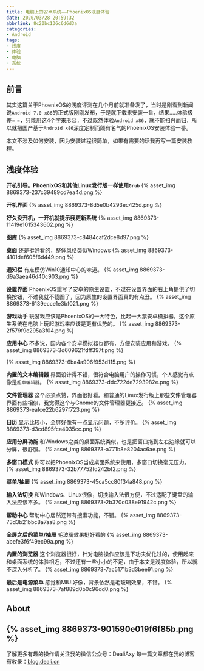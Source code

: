 ```yaml
---
title: 电脑上的安卓系统——PhoenixOS浅度体验
date: 2020/03/28 20:59:32
abbrlink: 8c20bc136c6d6d3a
categories:
- Android
tags:
- 浅度
- 体验
- 电脑
- 系统
---
```

## 前言
其实这篇关于PhoenixOS的浅度评测在几个月前就准备发了，当时是刚看到新闻说`Android 7.0 x86`的正式版刚刚发布，于是就下载来安装一番，结果.....体验极差= =，只能用这4个字来形容，不过既然体验`Android x86`，就不能扫兴而归，所以就把国产基于`Android x86`深度定制而颇有名气的PhoenixOS安装体验一番。

本文不涉及如何安装，因为安装过程很简单，如果有需要的话我再写一篇安装教程。

## 浅度体验
**开机引导。PhoenixOS和其他Linux发行版一样使用`Grub`**
{% asset_img 8869373-237c39489cd7ea4d.png %}

**开机界面**
{% asset_img 8869373-8d5e0b4293ec425d.png %}

**好久没开机，一开机就提示我更新系统**
{% asset_img 8869373-11419e1015343602.png %}

**图库**
{% asset_img 8869373-c8484caf2dce8d97.png %}

**桌面**
还是挺好看的，整体风格类似Windows
{% asset_img 8869373-4101def605f6d449.png %}

**通知栏**
有点模仿Win10通知中心的味道。
{% asset_img 8869373-d9a3aea46d40c903.png %}

**设置界面**
PhoenixOS重写了安卓的原生设置，不过在设置界面的右上角提供了切换按钮，不过我就不截图了，因为原生的设置界面真的有点丑。
{% asset_img 8869373-6139ecce1e3bf021.png %}

**游戏助手**
玩游戏应该是PhoenixOS的一大特色，比起一大票安卓模拟器，这个原生系统在电脑上玩起游戏来应该是更有优势的。
{% asset_img 8869373-2f579f9c295a3f04.png %}

**应用中心**
不多说，国内各个安卓模拟器也都有，方便安装应用和游戏。
{% asset_img 8869373-3d609621fdff397f.png %}

{% asset_img 8869373-6ba4a906f953d115.png %}

**内置的文本编辑器**
界面设计得不错，很符合电脑用户的操作习惯，个人感觉有点像是`超卓编辑器`。
{% asset_img 8869373-ddc722de7293982e.png %}

**文件管理器**
这个必须点赞，界面很好看。和普通的Linux发行版上那些文件管理器界面有些相似，我觉得这个与Gnome的文件管理器更接近。
{% asset_img 8869373-eafce22b6297f723.png %}

**日历**
显示比较小，全屏好像有一点显示问题，不多评价。
{% asset_img 8869373-d3cd895fca4035cc.png %}

**应用分屏功能**
和Windows之类的桌面系统类似，也是把窗口拖到左右边缘就可以分屏，很舒服。
{% asset_img 8869373-a771b8e8204ac6ae.png %}

**多窗口模式**
你可以把PhoenixOS当成桌面系统来使用，多窗口切换毫无压力。
{% asset_img 8869373-32b77752fd242bf2.png %}

**菜单/抽屉**
{% asset_img 8869373-45ca5cc80f34a848.png %}

**输入法切换**
和Windows、Linux很像，切换输入法很方便，不过适配了键盘的输入法应该不多。
{% asset_img 8869373-2b370c038e91942c.png %}

**帮助中心**
帮助中心居然还带有搜索功能，不错。
{% asset_img 8869373-73d3b21bbc8a7aa8.png %}

**全屏之后的菜单/抽屉**
毛玻璃效果挺好看的
{% asset_img 8869373-abefe3f6f49ec99a.png %}

**内置的浏览器**
这个浏览器很好，针对电脑操作应该是下功夫优化过的，使用起来和桌面系统的体验相近，不过还有一些小小的不足，由于本文是浅度体验，所以就不深入分析了。
{% asset_img 8869373-7ac5171b3d3bee91.png %}

**最后是电源菜单**
感觉和MIUI好像，背景依然是毛玻璃效果，不错。
{% asset_img 8869373-7af889d0b0c96dd0.png %}


## About
{% asset_img 8869373-901590e019f6f85b.png %}
---------------
了解更多有趣的操作请关注我的微信公众号：DealiAxy
每一篇文章都在我的博客有收录：[blog.deali.cn](http://blog.deali.cn)
